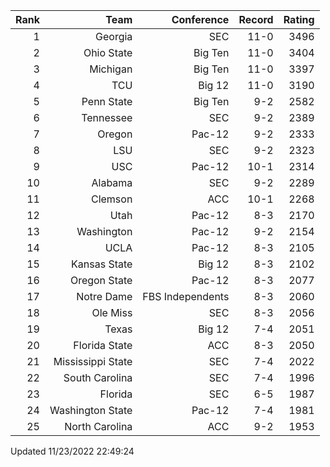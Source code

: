 | Rank  | Team                 | Conference           | Record   | Rating |
| ---:  | ---:                 | ---:                 | ---:     | ---:   |
| 1     | Georgia              | SEC                  | 11-0     | 3496   |
| 2     | Ohio State           | Big Ten              | 11-0     | 3404   |
| 3     | Michigan             | Big Ten              | 11-0     | 3397   |
| 4     | TCU                  | Big 12               | 11-0     | 3190   |
| 5     | Penn State           | Big Ten              | 9-2      | 2582   |
| 6     | Tennessee            | SEC                  | 9-2      | 2389   |
| 7     | Oregon               | Pac-12               | 9-2      | 2333   |
| 8     | LSU                  | SEC                  | 9-2      | 2323   |
| 9     | USC                  | Pac-12               | 10-1     | 2314   |
| 10    | Alabama              | SEC                  | 9-2      | 2289   |
| 11    | Clemson              | ACC                  | 10-1     | 2268   |
| 12    | Utah                 | Pac-12               | 8-3      | 2170   |
| 13    | Washington           | Pac-12               | 9-2      | 2154   |
| 14    | UCLA                 | Pac-12               | 8-3      | 2105   |
| 15    | Kansas State         | Big 12               | 8-3      | 2102   |
| 16    | Oregon State         | Pac-12               | 8-3      | 2077   |
| 17    | Notre Dame           | FBS Independents     | 8-3      | 2060   |
| 18    | Ole Miss             | SEC                  | 8-3      | 2056   |
| 19    | Texas                | Big 12               | 7-4      | 2051   |
| 20    | Florida State        | ACC                  | 8-3      | 2050   |
| 21    | Mississippi State    | SEC                  | 7-4      | 2022   |
| 22    | South Carolina       | SEC                  | 7-4      | 1996   |
| 23    | Florida              | SEC                  | 6-5      | 1987   |
| 24    | Washington State     | Pac-12               | 7-4      | 1981   |
| 25    | North Carolina       | ACC                  | 9-2      | 1953   |

Updated 11/23/2022 22:49:24
